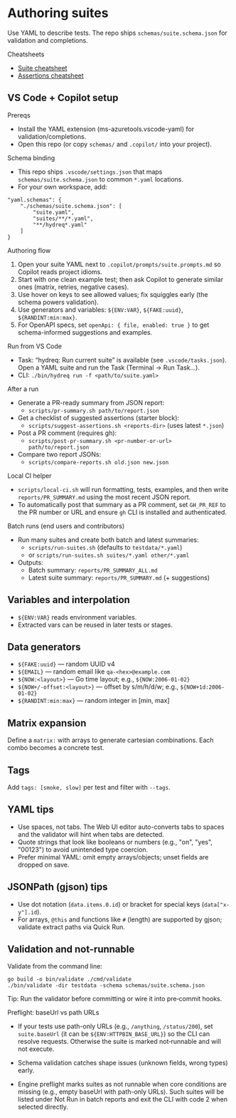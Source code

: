 # Authoring suites

Use YAML to describe tests. The repo ships `schemas/suite.schema.json` for validation and completions.

Cheatsheets
- [Suite cheatsheet](../docs/cheatsheets/suite.cheatsheet.md)
- [Assertions cheatsheet](../docs/cheatsheets/assertions.cheatsheet.md)

## VS Code + Copilot setup

Prereqs
- Install the YAML extension (ms-azuretools.vscode-yaml) for validation/completions.
- Open this repo (or copy `schemas/` and `.copilot/` into your project).

Schema binding
- This repo ships `.vscode/settings.json` that maps `schemas/suite.schema.json` to common `*.yaml` locations.
- For your own workspace, add:

```jsonc
"yaml.schemas": {
	"./schemas/suite.schema.json": [
		"suite.yaml",
		"suites/**/*.yaml",
		"**/hydreq*.yaml"
	]
}
```

Authoring flow
1) Open your suite YAML next to `.copilot/prompts/suite.prompts.md` so Copilot reads project idioms.
2) Start with one clean example test; then ask Copilot to generate similar ones (matrix, retries, negative cases).
3) Use hover on keys to see allowed values; fix squiggles early (the schema powers validation).
4) Use generators and variables: `${ENV:VAR}`, `${FAKE:uuid}`, `${RANDINT:min:max}`.
5) For OpenAPI specs, set `openApi: { file, enabled: true }` to get schema-informed suggestions and examples.

Run from VS Code
- Task: “hydreq: Run current suite” is available (see `.vscode/tasks.json`). Open a YAML suite and run the Task (Terminal → Run Task...).
- CLI: `./bin/hydreq run -f <path/to/suite.yaml>`

After a run
- Generate a PR-ready summary from JSON report:
	- `scripts/pr-summary.sh path/to/report.json`
- Get a checklist of suggested assertions (starter block):
	- `scripts/suggest-assertions.sh <reports-dir>` (uses latest `*.json`)
 - Post a PR comment (requires gh):
	 - `scripts/post-pr-summary.sh <pr-number-or-url> path/to/report.json`
 - Compare two report JSONs:
	 - `scripts/compare-reports.sh old.json new.json`

Local CI helper
- `scripts/local-ci.sh` will run formatting, tests, examples, and then write `reports/PR_SUMMARY.md` using the most recent JSON report.
- To automatically post that summary as a PR comment, set `GH_PR_REF` to the PR number or URL and ensure `gh` CLI is installed and authenticated.

Batch runs (end users and contributors)
- Run many suites and create both batch and latest summaries:
	- `scripts/run-suites.sh` (defaults to `testdata/*.yaml`)
	- or `scripts/run-suites.sh suites/*.yaml other/*.yaml`
- Outputs:
	- Batch summary: `reports/PR_SUMMARY_ALL.md`
	- Latest suite summary: `reports/PR_SUMMARY.md` (+ suggestions)

## Variables and interpolation
- `${ENV:VAR}` reads environment variables.
- Extracted vars can be reused in later tests or stages.

## Data generators
- `${FAKE:uuid}` — random UUID v4
- `${EMAIL}` — random email like `qa-<hex>@example.com`
- `${NOW:<layout>}` — Go time layout; e.g., `${NOW:2006-01-02}`
- `${NOW+/-offset:<layout>}` — offset by s/m/h/d/w; e.g., `${NOW+1d:2006-01-02}`
- `${RANDINT:min:max}` — random integer in [min, max]

## Matrix expansion
Define a `matrix:` with arrays to generate cartesian combinations. Each combo becomes a concrete test.

## Tags
Add `tags: [smoke, slow]` per test and filter with `--tags`.

## YAML tips

- Use spaces, not tabs. The Web UI editor auto-converts tabs to spaces and the validator will hint when tabs are detected.
- Quote strings that look like booleans or numbers (e.g., "on", "yes", "00123") to avoid unintended type coercion.
- Prefer minimal YAML: omit empty arrays/objects; unset fields are dropped on save.

## JSONPath (gjson) tips

- Use dot notation (`data.items.0.id`) or bracket for special keys (`data["x-y"].id`).
- For arrays, `@this` and functions like `#` (length) are supported by gjson; validate extract paths via Quick Run.

## Validation and not-runnable

Validate from the command line:

```
go build -o bin/validate ./cmd/validate
./bin/validate -dir testdata -schema schemas/suite.schema.json
```

Tip: Run the validator before committing or wire it into pre‑commit hooks.

Preflight: baseUrl vs path URLs

- If your tests use path-only URLs (e.g., `/anything`, `/status/200`), set `suite.baseUrl` (it can be `${ENV:HTTPBIN_BASE_URL}`) so the CLI can resolve requests. Otherwise the suite is marked not‑runnable and will not execute.

- Schema validation catches shape issues (unknown fields, wrong types) early.
- Engine preflight marks suites as not runnable when core conditions are missing (e.g., empty baseUrl with path-only URLs). Such suites will be listed under Not Run in batch reports and exit the CLI with code 2 when selected directly.
